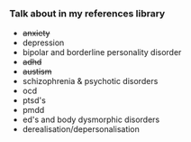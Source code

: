 ### Talk about in my references library 
- ~~anxiety~~
- depression
- bipolar and borderline personality disorder
- ~~adhd~~
- ~~austism~~ 
- schizophrenia & psychotic disorders 
- ocd 
- ptsd's
- pmdd
- ed's and body dysmorphic disorders
- derealisation/depersonalisation 
